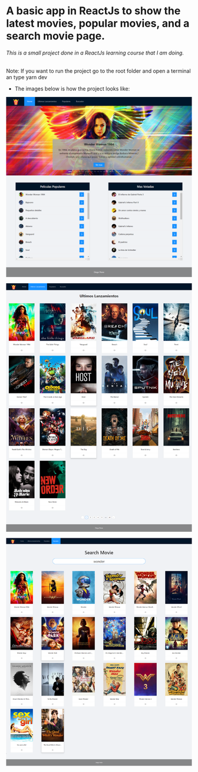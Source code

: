 # A basic app in ReactJs to show the latest movies, popular movies, and a search movie page.

###### This is a small project done in a ReactJs learning course that I am doing.

Note: If you want to run the project go to the root folder and open a terminal an type yarn dev

- The images below is how the project looks like:

![Image Home](https://github.com/dieguits/ReactMovies/blob/master/MoviePage1.png)

![Image Latest Movies](https://github.com/dieguits/ReactMovies/blob/master/lastMovies.png)

![Image Search Movies](https://github.com/dieguits/ReactMovies/blob/master/movieSearch.png)
